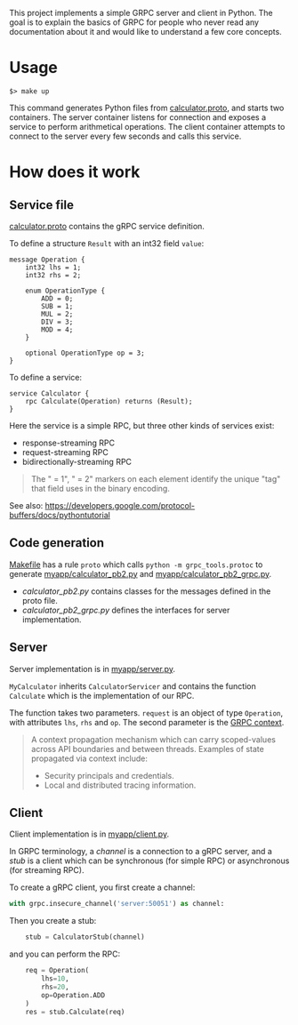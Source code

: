 This project implements a simple GRPC server and client in Python. The goal is to explain the basics of GRPC for people who never read any documentation about it and would like to understand a few core concepts.

# Usage

```
$> make up
```

This command generates Python files from [calculator.proto](myapp/calculator.proto), and starts two containers. The server container listens for connection and exposes a service to perform arithmetical operations. The client container attempts to connect to the server every few seconds and calls this service.

# How does it work

## Service file

[calculator.proto](myapp/calculator.proto) contains the gRPC service definition.

To define a structure `Result` with an int32 field `value`:

```
message Operation {
    int32 lhs = 1;
    int32 rhs = 2;

    enum OperationType {
        ADD = 0;
        SUB = 1;
        MUL = 2;
        DIV = 3;
        MOD = 4;
    }

    optional OperationType op = 3;
}
```

To define a service:

```
service Calculator {
    rpc Calculate(Operation) returns (Result);
}
```

Here the service is a simple RPC, but three other kinds of services exist:

* response-streaming RPC
* request-streaming RPC
* bidirectionally-streaming RPC

> The " = 1", " = 2" markers on each element identify the unique "tag" that field uses in the binary encoding.

See also: https://developers.google.com/protocol-buffers/docs/pythontutorial

## Code generation

[Makefile](Makefile) has a rule `proto` which calls `python -m grpc_tools.protoc` to generate [myapp/calculator_pb2.py](myapp/calculator_pb2.py) and [myapp/calculator_pb2_grpc.py](myapp/calculator_pb2_grpc.py).

* *calculator_pb2.py* contains classes for the messages defined in the proto file.
* *calculator_pb2_grpc.py* defines the interfaces for server implementation.

## Server

Server implementation is in [myapp/server.py](myapp/server.py).

`MyCalculator` inherits `CalculatorServicer` and contains the function `Calculate` which is the implementation of our RPC.

The function takes two parameters. `request` is an object of type `Operation`, with attributes `lhs`, `rhs` and `op`. The second parameter is the [GRPC context](https://grpc.github.io/grpc-java/javadoc/io/grpc/Context.html).

> A context propagation mechanism which can carry scoped-values across API boundaries and between threads. Examples of state propagated via context include:
> * Security principals and credentials.
> * Local and distributed tracing information.


## Client

Client implementation is in [myapp/client.py](myapp/client.py).

In GRPC terminology, a *channel* is a connection to a gRPC server, and a *stub* is a client which can be synchronous (for simple RPC) or asynchronous (for streaming RPC).

To create a gRPC client, you first create a channel:

```python
with grpc.insecure_channel('server:50051') as channel:
```

Then you create a stub:

```python
    stub = CalculatorStub(channel)
```

and you can perform the RPC:

```python
    req = Operation(
        lhs=10,
        rhs=20,
        op=Operation.ADD
    )
    res = stub.Calculate(req)
```
